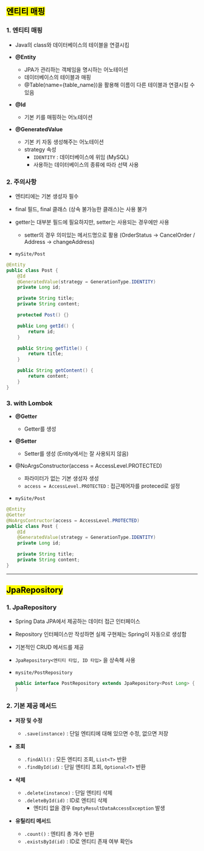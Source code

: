 ## <mark color="#fbc956">엔티티 매핑</mark>

### 1. 엔티티 매핑

- Java의 class와 데이터베이스의 테이블을 연결시킴

- **@Entity**

  - JPA가 관리하는 객체임을 명시하는 어노테이션
  - 데이터베이스의 테이블과 매핑
  - @Table(name={table_name})을 활용해 이름이 다른 테이블과 연결시킬 수 있음

- **@Id**

  - 기본 키를 매핑하는 어노테이션

- **@GeneratedValue**
  - 기본 키 자동 생성해주는 어노테이션
  - strategy 속성
    - `IDENTITY` : 데이터베이스에 위임 (MySQL)
    - 사용하는 데이터베이스의 종류에 따라 선택 사용

### 2. 주의사항

- 엔티티에는 기본 생성자 필수
- final 필드, final 클래스 (상속 불가능한 클래스)는 사용 불가
- getter는 대부분 필드에 필요하지만, setter는 사용되는 경우에만 사용

  - setter의 경우 의미있는 메서드명으로 활용
    (OrderStatus → CancelOrder / Address → changeAddress)

- `mySite/Post`

```java
@Entity
public class Post {
	@Id
	@GeneratedValue(strategy = GenerationType.IDENTITY)
	private Long id;

	private String title;
	private String content;

	protected Post() {}

	public Long getId() {
		return id;
	}

	public String getTitle() {
		return title;
	}

	public String getContent() {
		return content;
	}
}
```

### 3. with Lombok

- **@Getter**
  - Getter를 생성
- **@Setter**
  - Setter를 생성 (Entity에서는 잘 사용되지 않음)
- @NoArgsConstructor(access = AccessLevel.PROTECTED)

  - 파라미터가 없는 기본 생성자 생성
  - `access = AccessLevel.PROTECTED` : 접근제어자를 proteced로 설정

- `mySite/Post`

```java
@Entity
@Getter
@NoArgsContructor(access = AccessLevel.PROTECTED)
public class Post {
	@Id
	@GeneratedValue(strategy = GenerationType.IDENTITY)
	private Long id;

	private String title;
	private String content;
}
```

---

## <mark color="#fbc956">JpaRepository</mark>

### 1. JpaRepository

- Spring Data JPA에서 제공하는 데이터 접근 인터페이스
- Repository 인터페이스만 작성하면 실제 구현체는 Spring이 자동으로 생성함
- 기본적인 CRUD 메서드를 제공
- `JpaRepository<엔티티 타입, ID 타입>` 을 상속해 사용

- `mysite/PostRepository`
  ```java
  public interface PostRepository extends JpaRepository<Post Long> {
  }
  ```

### 2. 기본 제공 메서드

- **저장 및 수정**

  - `.save(instance)` : 단일 엔티티에 대해 있으면 수정, 없으면 저장

- **조회**

  - `.findAll()` : 모든 엔티티 조회, `List<T>` 반환
  - `.findById(id)` : 단일 엔티티 조회, `Optional<T>` 반환

- **삭제**

  - `.delete(instance)` : 단일 엔티티 삭제
  - `.deleteById(id)` : ID로 엔티티 삭제
    - 엔티티 없을 경우 `EmptyResultDataAccessException` 발생

- **유틸리티 메서드**
  - `.count()` : 엔티티 총 개수 반환
  - `.existsById(id)` : ID로 엔티티 존재 여부 확인s

